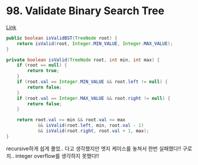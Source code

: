 # 98. Validate Binary Search Tree

[Link](https://leetcode.com/problems/validate-binary-search-tree/)

```java
public boolean isValidBST(TreeNode root) {
    return isValid(root, Integer.MIN_VALUE, Integer.MAX_VALUE);
}

private boolean isValid(TreeNode root, int min, int max) {
    if (root == null) {
        return true;
    }
    if (root.val == Integer.MIN_VALUE && root.left != null) {
        return false;
    }
    if (root.val == Integer.MAX_VALUE && root.right != null) {
        return false;
    }

    return root.val >= min && root.val <= max
            && isValid(root.left, min, root.val - 1)
            && isValid(root.right, root.val + 1, max);
}
```

recursive하게 쉽게 풀었.. 다고 생각했지만 엣지 케이스를 놓쳐서 한번 실패했다!!
구로치.. integer overflow를 생각하지 못했다!!